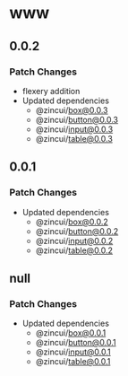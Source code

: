 # www

## 0.0.2

### Patch Changes

- flexery addition
- Updated dependencies
  - @zincui/box@0.0.3
  - @zincui/button@0.0.3
  - @zincui/input@0.0.3
  - @zincui/table@0.0.3

## 0.0.1

### Patch Changes

- Updated dependencies
  - @zincui/box@0.0.2
  - @zincui/button@0.0.2
  - @zincui/input@0.0.2
  - @zincui/table@0.0.2

## null

### Patch Changes

- Updated dependencies
  - @zincui/box@0.0.1
  - @zincui/button@0.0.1
  - @zincui/input@0.0.1
  - @zincui/table@0.0.1
